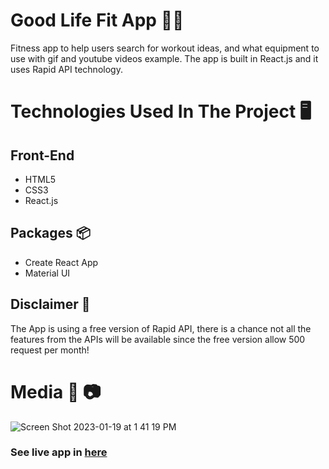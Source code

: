 # Good Life Fit App 💪🏻 

Fitness app to help users search for workout ideas, and what equipment to use with gif and youtube videos example. The app is built in React.js and it uses Rapid API technology.  

# Technologies Used In The Project 🖥️ 

## Front-End 
 
- HTML5
- CSS3 
- React.js

## Packages 📦 

- Create React App 
- Material UI 

## Disclaimer 🔴

The App is using a free version of Rapid API, there is a chance not all the features from the APIs will be available since the free version allow 500 request per month! 

# Media 🎥 📷 

![Screen Shot 2023-01-19 at 1 41 19 PM](https://user-images.githubusercontent.com/85270792/213554505-0a1504e4-421d-4843-9f13-0c9a60530540.jpg)

### See live app in [here](https://good-fit.netlify.app/)

